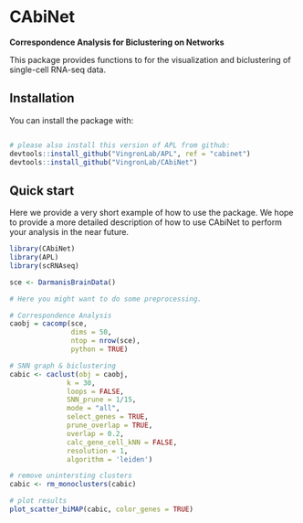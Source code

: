 
# CAbiNet
**Correspondence Analysis for Biclustering on Networks**

This package provides functions to for the visualization and biclustering of single-cell RNA-seq data. 


## Installation

You can install the package with:

``` r

# please also install this version of APL from github:
devtools::install_github("VingronLab/APL", ref = "cabinet")
devtools::install_github("VingronLab/CAbiNet")
```

## Quick start

Here we provide a very short example of how to use the package. We hope to provide a more detailed description of how to use CAbiNet to perform your analysis in the near future.

``` r
library(CAbiNet)
library(APL)
library(scRNAseq)

sce <- DarmanisBrainData()

# Here you might want to do some preprocessing.

# Correspondence Analysis
caobj = cacomp(sce,
               dims = 50,
               ntop = nrow(sce),
               python = TRUE)

# SNN graph & biclustering
cabic <- caclust(obj = caobj,
              k = 30,
              loops = FALSE,
              SNN_prune = 1/15,
              mode = "all",
              select_genes = TRUE,
              prune_overlap = TRUE,
              overlap = 0.2,
              calc_gene_cell_kNN = FALSE,
              resolution = 1,
              algorithm = 'leiden')

# remove unintersting clusters
cabic <- rm_monoclusters(cabic)

# plot results
plot_scatter_biMAP(cabic, color_genes = TRUE)

```